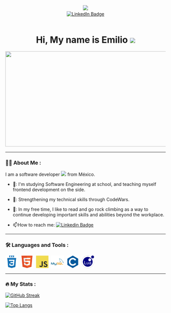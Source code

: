 <div id="header" align="center">
  <img src="https://media.giphy.com/media/LMcB8XospGZO8UQq87/giphy.gif"/>

  <div id="badges">
    <a href="www.linkedin.com/in/emilio-ramirez-921a1a170](https://www.linkedin.com/in/emilio-ramirez-921a1a170/)">
      <img src="https://img.shields.io/badge/LinkedIn-blue?style=for-the-badge&logo=linkedin&logoColor=white" alt="LinkedIn Badge"/>
    </a>
    <div>
      <img src="https://komarev.com/ghpvc/?username=your-github-emilio-ramirez-921a1a170&style=flat-square&color=blue" alt=""/>
    </div>
  </div>
  <h1>
  Hi, My name is Emilio
  <img src="https://media.giphy.com/media/hvRJCLFzcasrR4ia7z/giphy.gif" width="30px"/>
  </h1>
</div>
<div align="center">
  <img src="https://media.giphy.com/media/dWesBcTLavkZuG35MI/giphy.gif" width="600" height="300"/>
</div>

---

### :woman_technologist: About Me :

I am a software developer <img src="https://media.giphy.com/media/WUlplcMpOCEmTGBtBW/giphy.gif" width="30"> from México.

- 🔭: I'm studying Software Engineering at school, and teaching myself frontend development on the side.

- 🤺: Strengthening my technical skills through CodeWars.

- 🦁: In my free time, I like to read and go rock climbing as a way to continue developing important skills and abilities beyond the workplace.

- :mailbox:How to reach me: [![Linkedin Badge](https://img.shields.io/badge/-EmilioRM-blue?style=flat&logo=Linkedin&logoColor=white)](https://www.linkedin.com/in/emilio-ramirez-921a1a170/)

---

### :hammer_and_wrench: Languages and Tools :
<div>
  <img src="https://github.com/devicons/devicon/blob/master/icons/css3/css3-plain-wordmark.svg"  title="CSS3" alt="CSS" width="40" height="40"/>&nbsp;
  <img src="https://github.com/devicons/devicon/blob/master/icons/html5/html5-original.svg" title="HTML5" alt="HTML" width="40" height="40"/>&nbsp;
  <img src="https://github.com/devicons/devicon/blob/master/icons/javascript/javascript-original.svg" title="JavaScript" alt="JavaScript" width="40" height="40"/>&nbsp;
  <img src="https://github.com/devicons/devicon/blob/master/icons/mysql/mysql-original-wordmark.svg" title="MySQL"  alt="MySQL" width="40" height="40"/>&nbsp;
  <img src="https://github.com/devicons/devicon/blob/master/icons/c/c-plain.svg" title="C++" alt="C++" width="40" height="40"/>&nbsp;
  <img src="https://github.com/devicons/devicon/blob/master/icons/lua/lua-original-wordmark.svg" title="Lua" alt="C++" width="40" height="40"/>&nbsp;
</div>


---

### :fire: My Stats :

[![GitHub Streak](http://github-readme-streak-stats.herokuapp.com?user=Emilio-Ramirez&theme=dark&background=000000)](https://git.io/streak-stats)

[![Top Langs](https://github-readme-stats.vercel.app/api/top-langs/?username=Emilio-Ramirez&layout=compact&theme=vision-friendly-dark)](https://github.com/anuraghazra/github-readme-stats)
